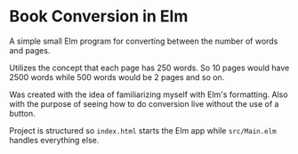 # Book Conversion in Elm

A simple small Elm program for converting between the number of words and pages.

Utilizes the concept that each page has 250 words. So 10 pages would have 2500 words while 500 words would be 2 pages and so on.

Was created with the idea of familiarizing myself with Elm's formatting. Also with the purpose of seeing how to do conversion live without the use of a button.

Project is structured so `index.html` starts the Elm app while `src/Main.elm` handles everything else.
